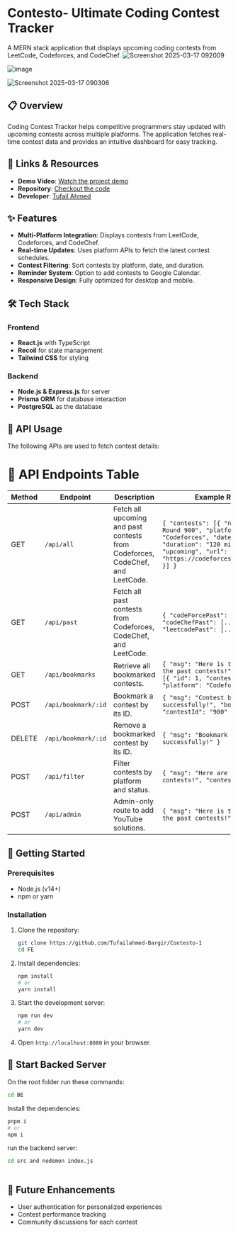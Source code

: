 # Contesto- Ultimate Coding Contest Tracker

A MERN stack application that  displays upcoming coding contests from LeetCode, Codeforces, and CodeChef.
![Screenshot 2025-03-17 092009](https://github.com/user-attachments/assets/dbdc29fb-2099-4389-9dd0-1e25333fd215)


![image](https://github.com/user-attachments/assets/64feed3a-2c9a-4abd-b4c6-bf82ffc13f91)

![Screenshot 2025-03-17 090306](https://github.com/user-attachments/assets/b9c89067-1938-444c-a098-01c3c4b73e61)



## 📋 Overview

Coding Contest Tracker helps competitive programmers stay updated with upcoming contests across multiple platforms. The application fetches real-time contest data and provides an intuitive dashboard for easy tracking.

## 🔗 Links & Resources

- **Demo Video**: [Watch the project demo](#)
- **Repository**: [Checkout the code](https://github.com/Tufailahmed-Bargir/Contesto-1)
- **Developer**: [Tufail Ahmed](https://github.com/Tufailahmed-Bargir)

## ✨ Features

- **Multi-Platform Integration**: Displays contests from LeetCode, Codeforces, and CodeChef.
- **Real-time Updates**: Uses platform APIs to fetch the latest contest schedules.
- **Contest Filtering**: Sort contests by platform, date, and duration.
- **Reminder System**: Option to add contests to Google Calendar.
- **Responsive Design**: Fully optimized for desktop and mobile.

## 🛠️ Tech Stack

### Frontend
- **React.js** with TypeScript
- **Recoil** for state management
- **Tailwind CSS** for styling

### Backend
- **Node.js & Express.js** for server
- **Prisma ORM** for database interaction
- **PostgreSQL** as the database

## 🔌 API Usage

The following APIs are used to fetch contest details:
 # 📡 API Endpoints Table

| Method | Endpoint             | Description                                      | Example Response |
|--------|----------------------|--------------------------------------------------|------------------|
| GET    | `/api/all`           | Fetch all upcoming and past contests from Codeforces, CodeChef, and LeetCode. | `{ "contests": [{ "name": "Codeforces Round 900", "platform": "Codeforces", "date": "2025-03-20", "duration": "120 min", "status": "upcoming", "url": "https://codeforces.com/contest/900" }] }` |
| GET    | `/api/past`          | Fetch all past contests from Codeforces, CodeChef, and LeetCode. | `{ "codeForcePast": [...], "codeChefPast": [...], "leetcodePast": [...] }` |
| GET    | `/api/bookmarks`     | Retrieve all bookmarked contests. | `{ "msg": "Here is the list of all the past contests!", "bookmarked": [{ "id": 1, "contestId": "900", "platform": "Codeforces" }] }` |
| POST   | `/api/bookmark/:id`  | Bookmark a contest by its ID. | `{ "msg": "Contest bookmarked successfully!", "bookmark": { "contestId": "900" } }` |
| DELETE | `/api/bookmark/:id`  | Remove a bookmarked contest by its ID. | `{ "msg": "Bookmark deleted successfully!" }` |
| POST   | `/api/filter`        | Filter contests by platform and status. | `{ "msg": "Here are the filtered contests!", "contests": [...] }` |
| POST   | `/api/admin`         | Admin-only route to add YouTube solutions. | `{ "msg": "Here is the list of all the past contests!" }` |

## 🚀 Getting Started

### Prerequisites

- Node.js (v14+)
- npm or yarn

### Installation

1. Clone the repository:
   ```bash
   git clone https://github.com/Tufailahmed-Bargir/Contesto-1
   cd FE
   ```

2. Install dependencies:
   ```bash
   npm install
   # or
   yarn install
   ```

3. Start the development server:
   ```bash
   npm run dev
   # or
   yarn dev
   ```

4. Open `http://localhost:8080` in your browser.

## 🧪 Start Backed Server

On the root folder run these commands:
```bash
cd BE
```
Install the dependencies:
```bash
pnpm i
# or
npm i
```

run the backend server:
```bash
cd src and nodemon index.js
 
```

## 🔮 Future Enhancements
- User authentication for personalized experiences
- Contest performance tracking
- Community discussions for each contest
 

